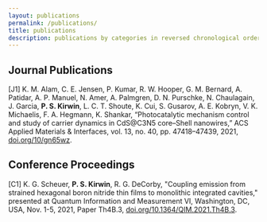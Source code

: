 ```yaml
---
layout: publications
permalink: /publications/
title: publications
description: publications by categories in reversed chronological order. generated by jekyll-scholar.
---
```


## Journal Publications

[J1]	K. M. Alam, C. E. Jensen, P. Kumar, R. W. Hooper, G. M. Bernard, A. Patidar, A. P. Manuel, N. Amer, A. Palmgren, D. N. Purschke, N. Chaulagain, J. Garcia, **P. S. Kirwin**, L. C. T. Shoute, K. Cui, S. Gusarov, A. E. Kobryn, V. K. Michaelis, F. A. Hegmann, K. Shankar, “Photocatalytic mechanism control and study of carrier dynamics in CdS@C3N5 core–Shell nanowires,” ACS Applied Materials & Interfaces, vol. 13, no. 40, pp. 47418–47439, 2021, [doi.org/10/gn65wz](doi.org/10/gn65wz).


## Conference Proceedings
[C1]	K. G. Scheuer, **P. S. Kirwin**, R. G. DeCorby, "Coupling emission from strained hexagonal boron nitride thin films to monolithic integrated cavities," presented at Quantum Information and Measurement VI, Washington, DC, USA, Nov. 1-5, 2021, Paper Th4B.3, [doi.org/10.1364/QIM.2021.Th4B.3](doi.org/10.1364/QIM.2021.Th4B.3).

